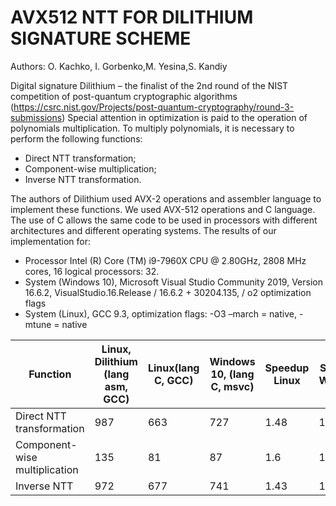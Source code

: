 # AVX512 NTT FOR DILITHIUM SIGNATURE SCHEME

Authors: O. Kachko, I. Gorbenko,M. Yesina,S. Kandiy

Digital signature Dilithium – the finalist of the 2nd round of the NIST competition of post-quantum cryptographic algorithms (https://csrc.nist.gov/Projects/post-quantum-cryptography/round-3-submissions)
Special attention in optimization is paid to the operation of polynomials multiplication. To multiply polynomials, it is necessary to perform the following functions:
- Direct NTT transformation;
- Component-wise multiplication;
- Inverse NTT transformation.

The authors of Dilithium used AVX-2 operations and assembler language to implement these functions. We used AVX-512 operations and C language.
The use of C allows the same code to be used in processors with different architectures and different operating systems. The results of our implementation for:
- Processor Intel (R) Core (TM) i9-7960X CPU @ 2.80GHz, 2808 MHz cores, 16 logical processors: 32.
- System (Windows 10), Microsoft Visual Studio Community 2019, Version 16.6.2, VisualStudio.16.Release / 16.6.2 + 30204.135, / o2 optimization flags
- System (Linux), GCC 9.3, optimization flags: -O3 –march = native, -mtune = native

| Function  | Linux, Dilithium (lang asm, GCC)|Linux(lang С, GCC) |Windows 10, (lang С, msvc) |Speedup Linux |Speedup Windows |
| ------------- | ------------- |------------- |------------- |------------- |------------- |
| Direct NTT transformation | 987  |663  |727 |1.48  |1.35  |
| Component-wise multiplication | 135  |81  |87  |1.6 |1.51  |
| Inverse NTT | 972  |677  |741  |1.43 |1.31  |

